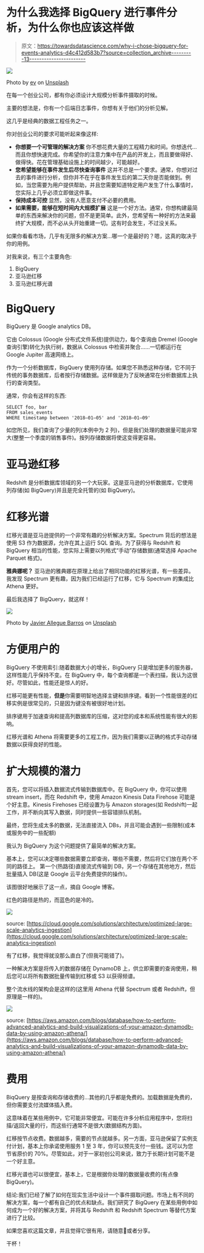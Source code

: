# 为什么我选择 BigQuery 进行事件分析，为什么你也应该这样做

> 原文：<https://towardsdatascience.com/why-i-chose-bigquery-for-events-analytics-d4c412d583b7?source=collection_archive---------13----------------------->

![](img/190cfb5015cd9ecbeecd1ba3a3e96e2a.png)

Photo by [ev](https://unsplash.com/photos/gpjvRZyavZc?utm_source=unsplash&utm_medium=referral&utm_content=creditCopyText) on [Unsplash](https://unsplash.com/search/photos/big-data?utm_source=unsplash&utm_medium=referral&utm_content=creditCopyText)

在每一个创业公司，都有你必须设计大规模分析事件摄取的时候。

主要的想法是，你有一个后端日志事件，你想有关于他们的分析见解。

这几乎是经典的数据工程任务之一。

你对创业公司的要求可能听起来像这样:

*   **你想要一个可管理的解决方案**
    你不想花费大量的工程精力和时间。你想迭代…而且你想快速完成。你希望你的注意力集中在产品的开发上，而且要做得好、做得快。花在管理基础设施上的时间越少，可能越好。
*   **您希望能够在事件发生后尽快查询事件** 这并不总是一个要求。通常，你想对过去的事件进行分析，但你并不在乎在事件发生后的第二天你是否能做到。例如，当您需要为用户提供帮助，并且您需要知道特定用户发生了什么事情时，您实际上几乎必须立即做这件事。
*   **保持成本可控** 显然，没有人愿意支付不必要的费用。
*   **如果需要，能够在短时间内大规模扩展** 这是一个好方法。通常，你想构建最简单的东西来解决你的问题，但不是更简单。此外，您希望有一种好的方法来最终扩大规模，而不必从头开始重建一切。这有时会发生，不过没关系。

如果你看看市场，几乎有无限多的解决方案…哪一个是最好的？嗯，这真的取决于你的用例。

对我来说，有三个主要角色:

1.  BigQuery
2.  亚马逊红移
3.  亚马逊红移光谱

# BigQuery

BigQuery 是 Google analytics DB。

它由 Colossus (Google 分布式文件系统)提供动力，每个查询由 Dremel (Google 查询引擎)转化为执行树，数据从 Colossus 中检索并聚合……一切都运行在 Google Jupiter 高速网络上。

作为一个分析数据库，BigQuery 使用列存储。如果您不熟悉这种存储，它不同于传统的事务数据库，后者按行存储数据。这样做是为了反映通常在分析数据库上执行的查询类型。

通常，你会有这样的东西:

```
SELECT foo, bar
FROM sales_events
WHERE timestamp between '2018–01–05' and '2018–01–09'
```

如您所见，我们查询了少量的列(本例中为 2 列)，但是我们处理的数据量可能非常大(整整一个季度的销售事件)。按列存储数据将使这变得更容易。

# 亚马逊红移

Redshift 是分析数据库领域的另一个大玩家。这是亚马逊的分析数据库，它使用列存储(如 BigQuery)并且是完全托管的(如 BigQuery)。

# 红移光谱

红移光谱是亚马逊提供的一个非常有趣的分析解决方案。Spectrum 背后的想法是使用 S3 作为数据源，允许在其上运行 SQL 查询。为了获得与 Redshift 和 BigQuery 相当的性能，您实际上需要以列格式“手动”存储数据(通常选择 Apache Parquet 格式)。

**雅典娜呢？**
亚马逊的雅典娜在原理上给出了相同功能的红移光谱，有一些差异。
我发现 Spectrum 更有趣，因为我们已经运行了红移，它与 Spectrum 的集成比 Athena 更好。

最后我选择了 BigQuery，就这样！

![](img/e1327dec57a018a9b78adee958c2e35f.png)

Photo by [Javier Allegue Barros](https://unsplash.com/photos/C7B-ExXpOIE?utm_source=unsplash&utm_medium=referral&utm_content=creditCopyText) on [Unsplash](https://unsplash.com/search/photos/choice?utm_source=unsplash&utm_medium=referral&utm_content=creditCopyText)

# 方便用户的

BigQuery 不使用索引:随着数据大小的增长，BigQuery 只是增加更多的服务器，这样性能几乎保持不变。在 BigQuery 中，每个查询都是一个表扫描，我认为这很好。尽管如此，性能还是惊人的好。

红移可能更有性能，**但是**你需要明智地选择主键和排序键。看到一个性能很差的红移实例是很常见的，只是因为键没有被很好地计划。

排序键用于加速查询和提高列数据库的压缩，这对您的成本和系统性能有很大的影响。

红移光谱和 Athena 将需要更多的工程工作，因为我们需要以正确的格式手动存储数据以获得良好的性能。

# 扩大规模的潜力

首先，您可以将插入数据流式传输到数据库中。在 BigQuery 中，你可以使用 stream insert，而在 Redshift 中，使用 Amazon Kinesis Data Firehose 可能是个好主意。Kinesis Firehoses 已经设置为与 Amazon storages(如 Redshift)一起工作，并不断向其写入数据，同时提供一些容错排队机制。

最终，您将生成太多的数据，无法直接流入 DBs，并且可能会遇到一些限制(成本或服务中的一些配额)

我认为 BigQuery 为这个问题提供了最简单的解决方案。

基本上，您可以决定哪些数据需要立即查询，哪些不需要，然后将它们放在两个不同的路径上。
第一个(热路径)直接流式传输到 DB，另一个存储在其他地方，然后批量插入 DB(这是 Google 云平台免费提供的操作)。

该图很好地展示了这一点，摘自 Google 博客。

红色的路径是热的，而蓝色的是冷的。

![](img/1c9fa8d088edad66ba0f58c2cb12e65c.png)

source: [https://cloud.google.com/solutions/architecture/optimized-large-scale-analytics-ingestion](https://cloud.google.com/solutions/architecture/optimized-large-scale-analytics-ingestion)

有了红移，我觉得就没那么直白了(但我可能错了)。

一种解决方案是将传入的数据存储在 DynamoDB 上，供立即需要的查询使用，稍后您可以将所有数据批量传输到红移或 S3 以获得频谱。

整个流水线的架构会是这样的(这里用 Athena 代替 Spectrum 或者 Redshift，但原理是一样的)。

![](img/8110f240559526b04d203dd00b1c5022.png)

source: [https://aws.amazon.com/blogs/database/how-to-perform-advanced-analytics-and-build-visualizations-of-your-amazon-dynamodb-data-by-using-amazon-athena/](https://aws.amazon.com/blogs/database/how-to-perform-advanced-analytics-and-build-visualizations-of-your-amazon-dynamodb-data-by-using-amazon-athena/)

# 费用

BiqQuery 是按查询和存储收费的…其他的几乎都是免费的。加载数据是免费的，但你需要支付流媒体插入费。

这意味着在某些用例中，它可能非常便宜。可能在许多分析应用程序中，您将扫描/返回大量的行，而这些行通常不是很大(数据结构方面)。

红移按节点收费。数据越多，需要的节点就越多。另一方面，亚马逊保留了实例支付计划，基本上你承诺使用服务 1 至 3 年，你可以预先支付一些钱。这可以为您节省原价的 70%。尽管如此，对于一家初创公司来说，致力于长期计划可能不是一个好主意。

红移光谱也可以很便宜，基本上，它是根据你处理的数据量收费的(有点像 BigQuery)。

结论:我们已经了解了如何在现实生活中设计一个事件摄取问题。市场上有不同的解决方案，每一个都有自己的优点和缺点。我们研究了 BigQuery 在某些用例中如何成为一个好的解决方案，并将其与 Redshift 和 Redshift Spectrum 等替代方案进行了比较。

如果您喜欢这篇文章，并且觉得它很有用，请随意👏或者分享。

干杯！